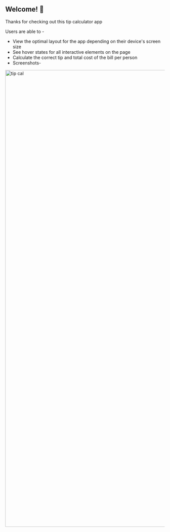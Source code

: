 
## Welcome! 👋

Thanks for checking out this tip calculator app

Users are able to -

- View the optimal layout for the app depending on their device's screen size
- See hover states for all interactive elements on the page
- Calculate the correct tip and total cost of the bill per person
- Screenshots-

<img width="1440" alt="tip cal" src="https://user-images.githubusercontent.com/82996001/142728515-0d80392b-d4f6-48c1-b1f3-2f7d38f42451.png">
